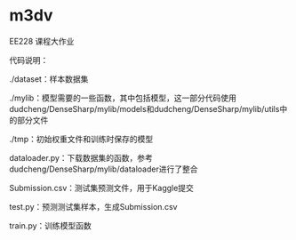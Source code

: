 # m3dv
EE228 课程大作业

代码说明：

./dataset：样本数据集

./mylib：模型需要的一些函数，其中包括模型，这一部分代码使用dudcheng/DenseSharp/mylib/models和dudcheng/DenseSharp/mylib/utils中的部分文件

./tmp：初始权重文件和训练时保存的模型

dataloader.py：下载数据集的函数，参考dudcheng/DenseSharp/mylib/dataloader进行了整合

Submission.csv：测试集预测文件，用于Kaggle提交

test.py：预测测试集样本，生成Submission.csv

train.py：训练模型函数
